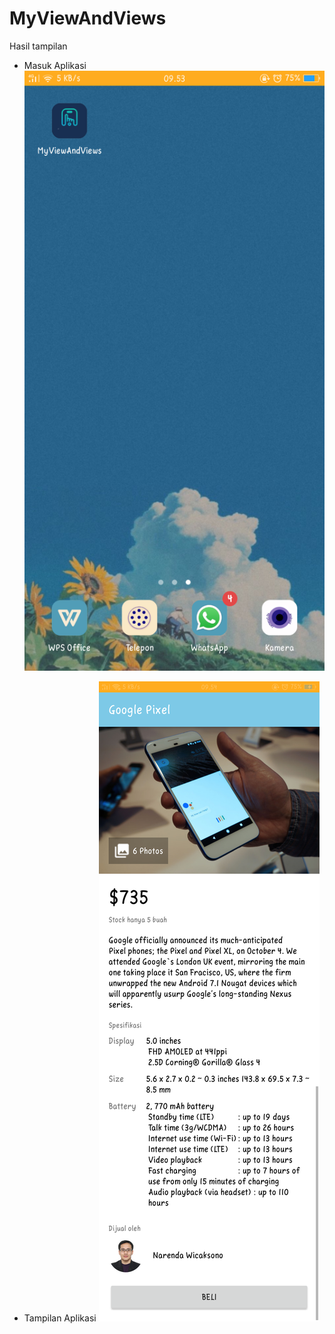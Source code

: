 # MyViewAndViews

Hasil tampilan

- Masuk Aplikasi
![alt text](MyViewAndViews/1.png)

- Tampilan Aplikasi
![alt text](MyViewAndViews/2.png)
